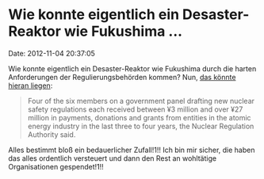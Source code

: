 Wie konnte eigentlich ein Desaster-Reaktor wie Fukushima \...
=============================================================

Date: 2012-11-04 20:37:05

Wie konnte eigentlich ein Desaster-Reaktor wie Fukushima durch die
harten Anforderungen der Regulierungsbehörden kommen? Nun, [das könnte
hieran liegen](http://www.japantimes.co.jp/text/nn20121104a1.html):

> Four of the six members on a government panel drafting new nuclear
> safety regulations each received between ¥3 million and over ¥27
> million in payments, donations and grants from entities in the atomic
> energy industry in the last three to four years, the Nuclear
> Regulation Authority said.

Alles bestimmt bloß ein bedauerlicher Zufall!1!! Ich bin mir sicher, die
haben das alles ordentlich versteuert und dann den Rest an wohltätige
Organisationen gespendet!1!!

